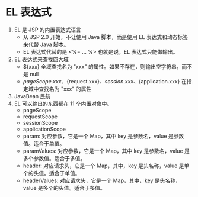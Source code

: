 # EL 表达式
1. EL 是 JSP 的内置表达式语言
    * 从 JSP 2.0 开始，不让使用 Java 脚本，而是使用 EL 表达式和动态标签来代替 Java 脚本。
    * EL 表达式代替的是 <%= ... %> 也就是说，EL 表达式只能做输出。
2. EL 表达式来查找四大域
    * ${xxx} 全域查找名为 "xxx" 的属性。如果不存在，则输出空字符串，而不是 null
    * ${pageScope.xxx}、${request.xxx}、${session.xxx}、${application.xxx} 在指定域中查找名为 "xxx" 的属性
3. JavaBean 民航
4. EL 可以输出的东西都在 11 个内置对象中。
    * pageScope
    * requestScope
    * sessionScope
    * applicationScope
    * param: 对应参数，它是一个 Map，其中 key 是参数名，value 是参数值。适合于单值。
    * paramValues: 对应参数，它是一个 Map，其中 key 是参数名，value 是多个参数值。适合于多值。
    * header: 对应请求头，它是一个 Map，其中，key 是头名称，value 是单个的头值。适合于单值。
    * headerValues: 对应请求头，它是一个 Map，其中，key 是头名称，value 是多个的头值。适合于多值。